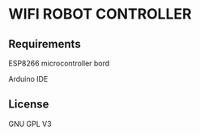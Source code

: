 # WIFI ROBOT CONTROLLER  
## Requirements
ESP8266 microcontroller bord

Arduino IDE
## License
GNU GPL V3
